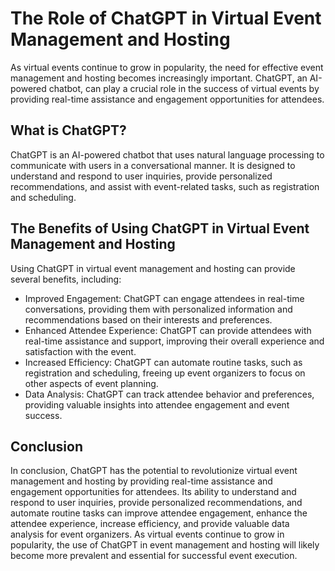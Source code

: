 The Role of ChatGPT in Virtual Event Management and Hosting
=========================================================================

As virtual events continue to grow in popularity, the need for effective event management and hosting becomes increasingly important. ChatGPT, an AI-powered chatbot, can play a crucial role in the success of virtual events by providing real-time assistance and engagement opportunities for attendees.

What is ChatGPT?
----------------

ChatGPT is an AI-powered chatbot that uses natural language processing to communicate with users in a conversational manner. It is designed to understand and respond to user inquiries, provide personalized recommendations, and assist with event-related tasks, such as registration and scheduling.

The Benefits of Using ChatGPT in Virtual Event Management and Hosting
---------------------------------------------------------------------

Using ChatGPT in virtual event management and hosting can provide several benefits, including:

* Improved Engagement: ChatGPT can engage attendees in real-time conversations, providing them with personalized information and recommendations based on their interests and preferences.
* Enhanced Attendee Experience: ChatGPT can provide attendees with real-time assistance and support, improving their overall experience and satisfaction with the event.
* Increased Efficiency: ChatGPT can automate routine tasks, such as registration and scheduling, freeing up event organizers to focus on other aspects of event planning.
* Data Analysis: ChatGPT can track attendee behavior and preferences, providing valuable insights into attendee engagement and event success.

Conclusion
----------

In conclusion, ChatGPT has the potential to revolutionize virtual event management and hosting by providing real-time assistance and engagement opportunities for attendees. Its ability to understand and respond to user inquiries, provide personalized recommendations, and automate routine tasks can improve attendee engagement, enhance the attendee experience, increase efficiency, and provide valuable data analysis for event organizers. As virtual events continue to grow in popularity, the use of ChatGPT in event management and hosting will likely become more prevalent and essential for successful event execution.


